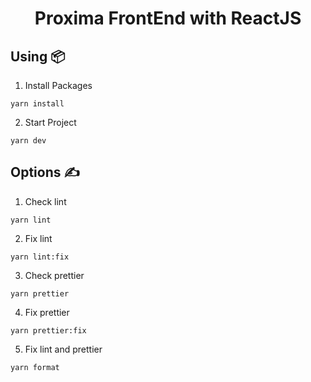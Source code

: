 <h1 align='center'>Proxima FrontEnd with ReactJS</h1>

## **Using 📦**

1. Install Packages

```
yarn install
```

2. Start Project

```
yarn dev
```

## **Options ✍️**

1. Check lint

```
yarn lint
```

2. Fix lint

```
yarn lint:fix
```

3. Check prettier

```
yarn prettier
```

4. Fix prettier

```
yarn prettier:fix
```

5. Fix lint and prettier

```
yarn format
```
